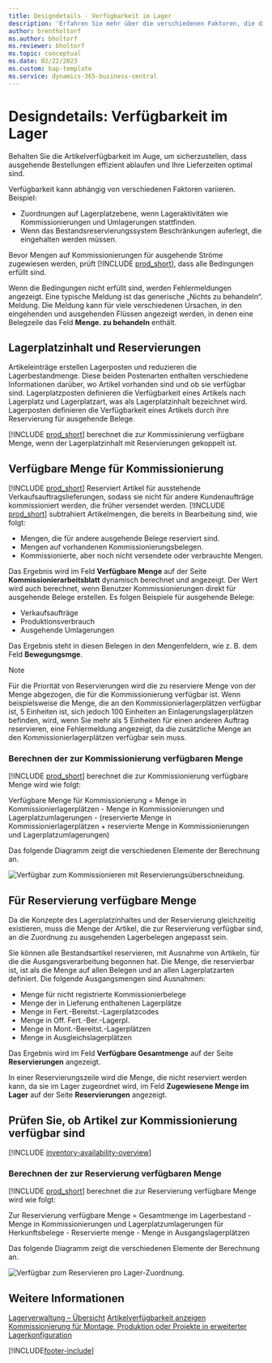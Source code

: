 ```yaml
---
title: Designdetails - Verfügbarkeit im Lager
description: 'Erfahren Sie mehr über die verschiedenen Faktoren, die die Artikelverfügbarkeit in Ihrem Lager beeinflussen.'
author: brentholtorf
ms.author: bholtorf
ms.reviewer: bholtorf
ms.topic: conceptual
ms.date: 02/22/2023
ms.custom: bap-template
ms.service: dynamics-365-business-central
---
```

# <a name="design-details-availability-in-the-warehouse"></a>Designdetails: Verfügbarkeit im Lager

Behalten Sie die Artikelverfügbarkeit im Auge, um sicherzustellen, dass ausgehende Bestellungen effizient ablaufen und Ihre Lieferzeiten optimal sind.  

Verfügbarkeit kann abhängig von verschiedenen Faktoren variieren. Beispiel:

* Zuordnungen auf Lagerplatzebene, wenn Lageraktivitäten wie Kommissionierungen und Umlagerungen stattfinden.
* Wenn das Bestandsreservierungssystem Beschränkungen auferlegt, die eingehalten werden müssen.

Bevor Mengen auf Kommissionierungen für ausgehende Ströme zugewiesen werden, prüft [!INCLUDE [prod_short](includes/prod_short.md)], dass alle Bedingungen erfüllt sind.

Wenn die Bedingungen nicht erfüllt sind, werden Fehlermeldungen angezeigt. Eine typische Meldung ist das generische „Nichts zu behandeln“. Meldung. Die Meldung kann für viele verschiedenen Ursachen, in den eingehenden und ausgehenden Flüssen angezeigt werden, in denen eine Belegzeile das Feld **Menge. zu behandeln** enthält.

## <a name="bin-content-and-reservations"></a>Lagerplatzinhalt und Reservierungen

Artikeleinträge erstellen Lagerposten und reduzieren die Lagerbestandmenge. Diese beiden Postenarten enthalten verschiedene Informationen darüber, wo Artikel vorhanden sind und ob sie verfügbar sind. Lagerplatzposten definieren die Verfügbarkeit eines Artikels nach Lagerplatz und Lagerplatzart, was als Lagerplatzinhalt bezeichnet wird. Lagerposten definieren die Verfügbarkeit eines Artikels durch ihre Reservierung für ausgehende Belege.  

[!INCLUDE [prod_short](includes/prod_short.md)] berechnet die zur Kommissinierung verfügbare Menge, wenn der Lagerplatzinhalt mit Reservierungen gekoppelt ist.  

## <a name="quantity-available-to-pick"></a>Verfügbare Menge für Kommissionierung

[!INCLUDE [prod_short](includes/prod_short.md)] Reserviert Artikel für ausstehende Verkaufsauftragslieferungen, sodass sie nicht für andere Kundenaufträge kommissioniert werden, die früher versendet werden. [!INCLUDE [prod_short](includes/prod_short.md)] subtrahiert Artikelmengen, die bereits in Bearbeitung sind, wie folgt:

* Mengen, die für andere ausgehende Belege reserviert sind.
* Mengen auf vorhandenen Kommissionierungsbelegen.
* Kommissionierte, aber noch nicht versendete oder verbrauchte Mengen.  

Das Ergebnis wird im Feld **Verfügbare Menge** auf der Seite **Kommissionierarbeitsblatt** dynamisch berechnet und angezeigt. Der Wert wird auch berechnet, wenn Benutzer Kommissionierungen direkt für ausgehende Belege erstellen. Es folgen Beispiele für ausgehende Belege:

* Verkaufsaufträge
* Produktionsverbrauch
* Ausgehende Umlagerungen

Das Ergebnis steht in diesen Belegen in den Mengenfeldern, wie z. B. dem Feld **Bewegungsmge**.  

> [!NOTE]  
> Für die Priorität von Reservierungen wird die zu reserviere Menge von der Menge abgezogen, die für die Kommissionierung verfügbar ist. Wenn beispielsweise die Menge, die an den Kommissionierlagerplätzen verfügbar ist, 5 Einheiten ist, sich jedoch 100 Einheiten an Einlagerungslagerplätzen befinden, wird, wenn Sie mehr als 5 Einheiten für einen anderen Auftrag reservieren, eine Fehlermeldung angezeigt, da die zusätzliche Menge an den Kommissionierlagerplätzen verfügbar sein muss.  

### <a name="calculating-the-quantity-available-to-pick"></a>Berechnen der zur Kommissionierung verfügbaren Menge

[!INCLUDE [prod_short](includes/prod_short.md)] berechnet die zur Kommissionierung verfügbare Menge wird wie folgt:  

Verfügbare Menge für Kommissionierung = Menge in Kommissionierlagerplätzen - Menge in Kommissionierungen und Lagerplatzumlagerungen - (reservierte Menge in Kommissionierlagerplätzen + reservierte Menge in Kommissionierungen und Lagerplatzumlagerungen)  

Das folgende Diagramm zeigt die verschiedenen Elemente der Berechnung an.  

![Verfügbar zum Kommissionieren mit Reservierungsüberschneidung.](media/design_details_warehouse_management_availability_2.png "Verfügbar zur Entnahme mit Reservierungsüberschneidung")  

## <a name="quantity-available-to-reserve"></a>Für Reservierung verfügbare Menge

Da die Konzepte des Lagerplatzinhaltes und der Reservierung gleichzeitig existieren, muss die Menge der Artikel, die zur Reservierung verfügbar sind, an die Zuordnung zu ausgehenden Lagerbelegen angepasst sein.  

Sie können alle Bestandsartikel reservieren, mit Ausnahme von Artikeln, für die die Ausgangsverarbeitung begonnen hat. Die Menge, die reservierbar ist, ist als die Menge auf allen Belegen und an allen Lagerplatzarten definiert. Die folgende Ausgangsmengen sind Ausnahmen:  

* Menge für nicht registrierte Kommissionierbelege  
* Menge der in Lieferung enthaltenen Lagerplätze  
* Menge in Fert.-Bereitst.-Lagerplatzcodes  
* Menge in Off. Fert.-Ber.-Lagerpl.  
* Menge in Mont.-Bereitst.-Lagerplätzen  
* Menge in Ausgleichslagerplätzen  

Das Ergebnis wird im Feld **Verfügbare Gesamtmenge** auf der Seite **Reservierungen** angezeigt.  

In einer Reservierungszeile wird die Menge, die nicht reserviert werden kann, da sie im Lager zugeordnet wird, im Feld **Zugewiesene Menge im Lager** auf der Seite **Reservierungen** angezeigt.  

## <a name="check-whether-items-are-available-for-picking"></a>Prüfen Sie, ob Artikel zur Kommissionierung verfügbar sind

[!INCLUDE [inventory-availability-overview](includes/inventory-availability-overview.md)]

### <a name="calculating-the-quantity-available-to-reserve"></a>Berechnen der zur Reservierung verfügbaren Menge

[!INCLUDE [prod_short](includes/prod_short.md)] berechnet die zur Reservierung verfügbare Menge wird wie folgt:  

Zur Reservierung verfügbare Menge = Gesamtmenge im Lagerbestand - Menge in Kommissionierungen und Lagerplatzumlagerungen für Herkunftsbelege - Reservierte menge - Menge in Ausgangslagerplätzen  

Das folgende Diagramm zeigt die verschiedenen Elemente der Berechnung an.  

![Verfügbar zum Reservieren pro Lager-Zuordnung.](media/design_details_warehouse_management_availability_3.png "Verfügbar, um pro Lagerzuordnung zu reservieren")  

## <a name="see-also"></a>Weitere Informationen

[Lagerverwaltung – Übersicht](design-details-warehouse-management.md)
[Artikelverfügbarkeit anzeigen](inventory-how-availability-overview.md)
[Kommissionierung für Montage, Produktion oder Projekte in erweiterter Lagerkonfiguration](warehouse-how-to-pick-for-internal-operations-in-advanced-warehousing.md)

[!INCLUDE[footer-include](includes/footer-banner.md)]
